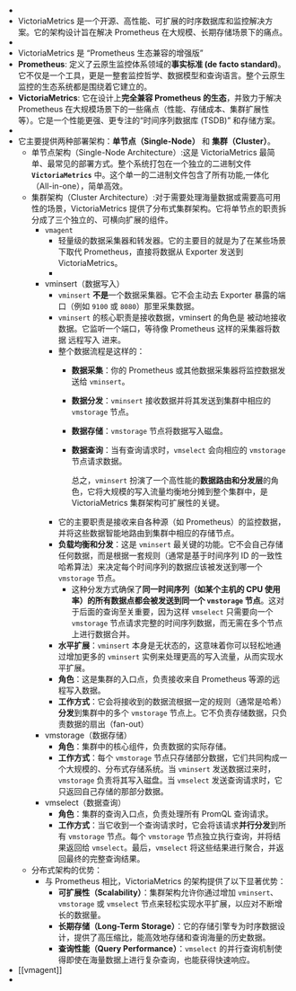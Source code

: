 -
- VictoriaMetrics 是一个开源、高性能、可扩展的时序数据库和监控解决方案。它的架构设计旨在解决 Prometheus 在大规模、长期存储场景下的痛点。
-
- VictoriaMetrics 是 “Prometheus 生态兼容的增强版”
- **Prometheus**: 定义了云原生监控体系领域的**事实标准 (de facto standard)**。它不仅是一个工具，更是一整套监控哲学、数据模型和查询语言。整个云原生监控的生态系统都是围绕着它建立的。
- **VictoriaMetrics**: 它在设计上**完全兼容 Prometheus 的生态**，并致力于解决 Prometheus 在大规模场景下的一些痛点（性能、存储成本、集群扩展性等）。它是一个性能更强、更专注的“时间序列数据库 (TSDB)” 和存储方案。
-
- 它主要提供两种部署架构：**单节点（Single-Node）** 和 **集群（Cluster）**。
	- 单节点架构（Single-Node Architecture）:这是 VictoriaMetrics 最简单、最常见的部署方式。整个系统打包在一个独立的二进制文件 **`VictoriaMetrics`** 中。这个单一的二进制文件包含了所有功能,一体化（All-in-one），简单高效。
	- 集群架构（Cluster Architecture）:对于需要处理海量数据或需要高可用性的场景，VictoriaMetrics 提供了分布式集群架构。它将单节点的职责拆分成了三个独立的、可横向扩展的组件。
		- `vmagent`
			- 轻量级的数据采集器和转发器。它的主要目的就是为了在某些场景下取代 Prometheus，直接将数据从 Exporter 发送到 VictoriaMetrics。
			-
		- vminsert（数据写入）
			- `vminsert` **不是**一个数据采集器。它不会主动去 Exporter 暴露的端口（例如 `9100` 或 `8080`）那里采集数据。
			- `vminsert`  的核心职责是接收数据，vminsert 的角色是 被动地接收 数据。它监听一个端口，等待像 Prometheus 这样的采集器将数据 远程写入 进来。
			- 整个数据流程是这样的：
				- **数据采集**：你的 Prometheus 或其他数据采集器将监控数据发送给 `vminsert`。
				- **数据分发**：`vminsert` 接收数据并将其发送到集群中相应的 `vmstorage` 节点。
				- **数据存储**：`vmstorage` 节点将数据写入磁盘。
				- **数据查询**：当有查询请求时，`vmselect` 会向相应的 `vmstorage` 节点请求数据。
				  
				  总之，`vminsert` 扮演了一个高性能的**数据路由和分发层**的角色，它将大规模的写入流量均衡地分摊到整个集群中，是 VictoriaMetrics 集群架构可扩展性的关键。
			- 它的主要职责是接收来自各种源（如 Prometheus）的监控数据，并将这些数据智能地路由到集群中相应的存储节点。
			- **负载均衡和分发**：这是 `vminsert` 最关键的功能。它不会自己存储任何数据，而是根据一套规则（通常是基于时间序列 ID 的一致性哈希算法）来决定每个时间序列的数据应该被发送到哪一个 `vmstorage` 节点。
				- 这种分发方式确保了**同一时间序列（如某个主机的 CPU 使用率）的所有数据点都会被发送到同一个 `vmstorage` 节点**。这对于后面的查询至关重要，因为这样 `vmselect` 只需要向一个 `vmstorage` 节点请求完整的时间序列数据，而无需在多个节点上进行数据合并。
			- **水平扩展**：`vminsert` 本身是无状态的，这意味着你可以轻松地通过增加更多的 `vminsert` 实例来处理更高的写入流量，从而实现水平扩展。
			- **角色**：这是集群的入口点，负责接收来自 Prometheus 等源的远程写入数据。
			- **工作方式**：它会将接收到的数据流根据一定的规则（通常是哈希）**分发**到集群中的多个 `vmstorage` 节点上。它不负责存储数据，只负责数据的扇出（fan-out）
		- vmstorage（数据存储）
			- **角色**：集群中的核心组件，负责数据的实际存储。
			- **工作方式**：每个 `vmstorage` 节点只存储部分数据，它们共同构成一个大规模的、分布式存储系统。当 `vminsert` 发送数据过来时，`vmstorage` 负责将其写入磁盘。当 `vmselect` 发送查询请求时，它只返回自己存储的那部分数据。
		- vmselect（数据查询）
			- **角色**：集群的查询入口点，负责处理所有 PromQL 查询请求。
			- **工作方式**：当它收到一个查询请求时，它会将该请求**并行分发**到所有 `vmstorage` 节点。每个 `vmstorage` 节点独立执行查询，并将结果返回给 `vmselect`。最后，`vmselect` 将这些结果进行聚合，并返回最终的完整查询结果。
	- 分布式架构的优势：
		- 与 Prometheus 相比，VictoriaMetrics 的架构提供了以下显著优势：
			- **可扩展性（Scalability）**：集群架构允许你通过增加 `vminsert`、`vmstorage` 或 `vmselect` 节点来轻松实现水平扩展，以应对不断增长的数据量。
			- **长期存储（Long-Term Storage）**：它的存储引擎专为时序数据设计，提供了高压缩比，能高效地存储和查询海量的历史数据。
			- **查询性能（Query Performance）**：`vmselect` 的并行查询机制使得即使在海量数据上进行复杂查询，也能获得快速响应。
- [[vmagent]]
-